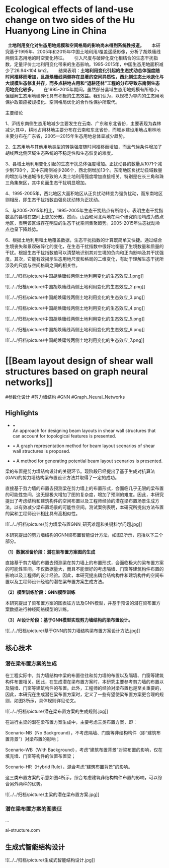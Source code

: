 # Ecological effects of land-use change on two sides of the Hu Huanyong Line in China

  **土地利用变化对生态用地规模和空间格局的影响尚未得到系统性报道。**
  
  本研究基于1995年、2005年和2015年中国土地利用/覆盖遥感影像，分析了胡焕庸线两侧生态用地的时空变化特征。
  
  引入尺度与破碎化变化相结合的生态干扰指数，定量评价土地利用变化带来的生态影响。1995-2015年，中国生态用地面积减少了26.94×104 km2。
  
  结果表明：**土地利用变化引起的生态扰动总体强度随时间推移而增加，且胡焕庸线两侧存在显著的空间异质性，西北侧生态土地退化与大规模生态修复并存，而多点耕地占用和“退耕还林”工程的分布导致东南侧生态用地变化较多。**
  
  在1995-2015年期间，虽然部分县域生态用地规模有所缩小，但缓解生态用地破碎化具有积极的生态效益。我们认为，以规模为导向的生态用地保护政策应被规模化、空间格局优化的合作性保护所取代。

主要结论

1、沪线东南侧生态用地减少主要发生在云南、广东和东北省份，主要表现为森林减少;其中，耕地占用林地主要分布在云南和东北省份，而城乡建设用地占用林地主要分布在广东省，2005—2015年生态用地总体呈减少趋势。

2、生态用地与其他用地类型的转换强度随时间推移而增加，而且气候条件增加了胡线西北侧区域生态系统的不稳定性和生态恢复的难度。

3、县域土地利用变化引起的生态干扰总体强度增加。正扰动县的数量从1071个减少到798个，其中东南侧减少286个，西北侧增加13个。东南地区负扰动县域数量的增加与快速城市化导致的人类土地利用强度增加直接相关，特别是在长三角和珠三角集聚区，其中负面生态干扰明显增加。

4、1995-2005年，西北地区大面积地区从正负扰动转变为强负扰动，而东南地区则相反，即生态干扰指数由强负扰动转为正扰动。

5、与2005-2015年相比，1995-2005年生态干扰热点有所缩小，表明生态干扰指数高的县域在空间上更加分散。然而，山西和河北两地在两个研究阶段均成为热点地区，表明该区域存在明显的生态干扰空间集聚趋势。2005-2015年生态扰动冷点也呈下降趋势。

6、根据土地利用和土地覆盖数据，生态干扰指数的计算既简单又快捷。通过结合生境丧失和景观破碎化的变化，在生态干扰指数中很好地衡量了生境数量和质量的干扰。根据生态干扰指数值可以清楚地识别其对生境的负向和正向影响及其干扰强度。其次，它能有效揭示生态用地尺度和格局的二维变化，有助于理解生态干扰所涉及的尺度与空间格局之间的相关性。

![[../../归档/picture/中国胡焕庸线两侧土地利用变化的生态效应_1.png]]

![[../../归档/picture/中国胡焕庸线两侧土地利用变化的生态效应_2.png]]

![[../../归档/picture/中国胡焕庸线两侧土地利用变化的生态效应_3.png]]

![[../../归档/picture/中国胡焕庸线两侧土地利用变化的生态效应_4.png]]

![[../../归档/picture/中国胡焕庸线两侧土地利用变化的生态效应_5.png]]

![[../../归档/picture/中国胡焕庸线两侧土地利用变化的生态效应_6.png]]

![[../../归档/picture/中国胡焕庸线两侧土地利用变化的生态效应_7.png]]

# [[Beam layout design of shear wall structures based on graph neural networks]]

#参数化设计 #剪力墙结构 #GNN #Graph_Neural_Networks 

## Highlights

- •   
    An approach for designing beam layouts in shear wall structures that can account for topological features is presented.
    
- •
    A graph representation method for beam layout scenarios of shear wall structures is proposed.
    
- •
        A method for generating potential beam layout scenarios is presented.

梁的布置是剪力墙结构设计的关键环节。现阶段已经提出了基于生成对抗算法(GAN)的剪力墙结构梁布置设计方法并取得了一定的成功。

直接基于剪力墙的布置去预测梁在剪力墙上的布置形式，会面临几乎无限的梁布置的可能性空间，这无疑极大增加了图的复杂度，增加了预测的难度。因此，本研究提出了考虑结构和建筑构件的空间布置以及工程师经验的潜在梁布置场景生成方法，以有效减少梁布置场景的可能性空间。测试案例表明，本研究所提出方法布置的梁和工程师设计相比具有高相似性。

![[../../归档/picture/剪力墙梁布置GNN_研究难题和关键科学问题.jpg]]

本研究提出的剪力墙结构的GNN梁布置智能设计方法，如图2所示，包括以下三个部分。

**（1）数据准备阶段：潜在梁布置方案图的生成**

直接基于剪力墙的布置去预测梁在剪力墙上的布置形式，会面临极大的梁布置方案的可能性空间。不仅数据量大，而且不能很好的考虑隔墙、门窗等建筑构件布置的影响以及工程师的设计经验。因此，本研究提出耦合结构构件和建筑构件的空间布置以及工程师设计经验的潜在梁布置方案生成方法。

**（2）模型训练阶段：GNN模型训练**

本研究提出了梁布置方案的图表征方法及GNN模型，并基于预设的潜在梁布置方案数据进行神经网络模型的训练。

**（3）AI设计阶段：基于GNN模型实现剪力墙结构的梁布置设计。**

![[../../归档/picture/基于GNN的剪力墙结构梁布置方案设计方法.jpg]]

## 核心技术

### **潜在梁布置方案的生成**

在工程实际中，剪力墙结构中梁的布置往往和剪力墙的布置以及隔墙、门窗等建筑构件布置相关。因此，在生成潜在梁布置方案时，本研究主要参考剪力墙的布置以及隔墙、门窗等建筑构件的布置。此外，工程师的经验对梁布置也是至关重要的，因此，本研究在生成潜在梁布置方案时，定义了一些有望使梁布置方案更合理的规则，如图3所示，具体规则详见论文。

![[../../归档/picture/潜在梁布置方案的生成规则.jpg]]

在进行主梁的潜在梁布置方案生成中，主要考虑三类布置方案，即：  

Scenario-NB（No Background），不考虑隔墙、门窗等非结构构件（即“建筑布置背景”）对梁布置的影响；

Scenario-WB（With Background），考虑“建筑布置背景”对梁布置的影响，仅在填充墙、门窗等构件的位置布置梁；

Scenario-HR（Hybrid Rule），混合考虑“建筑布置背景”的影响。

这三类布置方案的示意如图4所示，综合考虑建筑非结构构件布置的影响，可以综合另外两种的优势。

![[../../归档/picture/主梁的潜在梁布置方案.jpg]]

###  **潜在梁布置方案的图表征**
...

ai-structure.com

## 生成式智能结构设计

![[../../归档/picture/生成式智能结构设计.jpg]]
